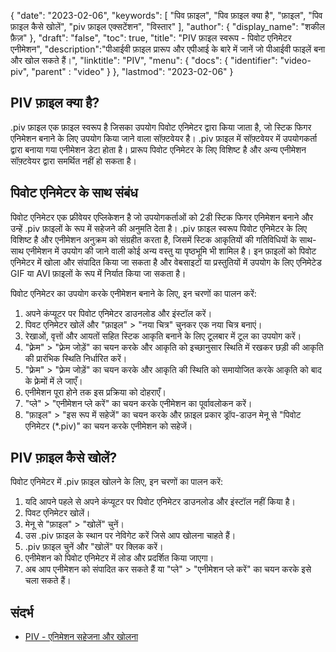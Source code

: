 {
"date": "2023-02-06",
  "keywords": [
"पिव फ़ाइल",
"पिव फ़ाइल क्या है",
"फ़ाइल",
"पिव फ़ाइल कैसे खोलें",
"piv फ़ाइल एक्सटेंशन",
"विस्तार"
],
  "author": {
"display_name": "शकील फ़ैज़"
},
"draft": "false",
"toc": true,
"title": "PIV फ़ाइल स्वरूप - पिवोट एनिमेटर एनीमेशन",
  "description":"पीआईवी फ़ाइल प्रारूप और एपीआई के बारे में जानें जो पीआईवी फाइलें बना और खोल सकते हैं।",
"linktitle": "PIV",
  "menu": {
    "docs": {
      "identifier": "video-piv",
"parent" : "video"
}
},
"lastmod": "2023-02-06"
}

## PIV फ़ाइल क्या है?

.piv फ़ाइल एक फ़ाइल स्वरूप है जिसका उपयोग पिवोट एनिमेटर द्वारा किया जाता है, जो स्टिक फिगर एनिमेशन बनाने के लिए उपयोग किया जाने वाला सॉफ़्टवेयर है। .piv फ़ाइल में सॉफ़्टवेयर में उपयोगकर्ता द्वारा बनाया गया एनीमेशन डेटा होता है। प्रारूप पिवोट एनिमेटर के लिए विशिष्ट है और अन्य एनीमेशन सॉफ़्टवेयर द्वारा समर्थित नहीं हो सकता है।

## पिवोट एनिमेटर के साथ संबंध

पिवोट एनिमेटर एक फ्रीवेयर एप्लिकेशन है जो उपयोगकर्ताओं को 2डी स्टिक फिगर एनिमेशन बनाने और उन्हें .piv फ़ाइलों के रूप में सहेजने की अनुमति देता है। .piv फ़ाइल स्वरूप पिवोट एनिमेटर के लिए विशिष्ट है और एनीमेशन अनुक्रम को संग्रहीत करता है, जिसमें स्टिक आकृतियों की गतिविधियों के साथ-साथ एनीमेशन में उपयोग की जाने वाली कोई अन्य वस्तु या पृष्ठभूमि भी शामिल है। इन फ़ाइलों को पिवोट एनिमेटर में खोला और संपादित किया जा सकता है और वेबसाइटों या प्रस्तुतियों में उपयोग के लिए एनिमेटेड GIF या AVI फ़ाइलों के रूप में निर्यात किया जा सकता है।

पिवोट एनिमेटर का उपयोग करके एनीमेशन बनाने के लिए, इन चरणों का पालन करें:

1. अपने कंप्यूटर पर पिवोट एनिमेटर डाउनलोड और इंस्टॉल करें।
2. पिवट एनिमेटर खोलें और "फ़ाइल" > "नया चित्र" चुनकर एक नया चित्र बनाएं।
3. रेखाओं, वृत्तों और आयतों सहित स्टिक आकृति बनाने के लिए टूलबार में टूल का उपयोग करें।
4. "फ़्रेम" > "फ़्रेम जोड़ें" का चयन करके और आकृति को इच्छानुसार स्थिति में रखकर छड़ी की आकृति की प्रारंभिक स्थिति निर्धारित करें।
5. "फ़्रेम" > "फ़्रेम जोड़ें" का चयन करके और आकृति की स्थिति को समायोजित करके आकृति को बाद के फ़्रेमों में ले जाएँ।
6. एनीमेशन पूरा होने तक इस प्रक्रिया को दोहराएँ।
7. "प्ले" > "एनीमेशन प्ले करें" का चयन करके एनीमेशन का पूर्वावलोकन करें।
8. "फ़ाइल" > "इस रूप में सहेजें" का चयन करके और फ़ाइल प्रकार ड्रॉप-डाउन मेनू से "पिवोट एनिमेटर (*.piv)" का चयन करके एनीमेशन को सहेजें।

## PIV फ़ाइल कैसे खोलें?

पिवोट एनिमेटर में .piv फ़ाइल खोलने के लिए, इन चरणों का पालन करें:

1. यदि आपने पहले से अपने कंप्यूटर पर पिवोट एनिमेटर डाउनलोड और इंस्टॉल नहीं किया है।
2. पिवट एनिमेटर खोलें।
3. मेनू से "फ़ाइल" > "खोलें" चुनें।
4. उस .piv फ़ाइल के स्थान पर नेविगेट करें जिसे आप खोलना चाहते हैं।
5. .piv फ़ाइल चुनें और "खोलें" पर क्लिक करें।
6. एनीमेशन को पिवोट एनिमेटर में लोड और प्रदर्शित किया जाएगा।
7. अब आप एनीमेशन को संपादित कर सकते हैं या "प्ले" > "एनीमेशन प्ले करें" का चयन करके इसे चला सकते हैं।

## संदर्भ
* [PIV - एनिमेशन सहेजना और खोलना](https://pivotanimator.net/help4-2/saving___opening_animations.htm)

